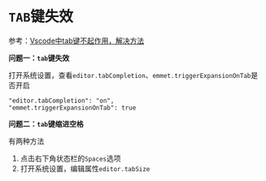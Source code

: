 
# `TAB`键失效

参考：[Vscode中tab键不起作用，解决方法](https://my.oschina.net/korabear/blog/1790438)

**问题一：`tab`键失效**

打开系统设置，查看`editor.tabCompletion`、`emmet.triggerExpansionOnTab`是否开启

    "editor.tabCompletion": "on",
    "emmet.triggerExpansionOnTab": true

**问题二：`tab`键缩进空格**

有两种方法

1. 点击右下角状态栏的`Spaces`选项
2. 打开系统设置，编辑属性`editor.tabSize`